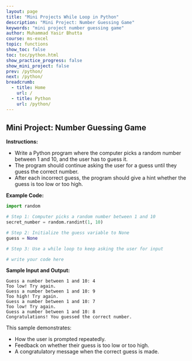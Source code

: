 ```yaml
---
layout: page
title: "Mini Projects While Loop in Python"
description: "Mini Project: Number Guessing Game"
keywords: "mini project number guessing game"
author: Muhammad Yasir Bhutta
course: ms-excel
topic: functions
show_toc: false
toc: toc/python.html
show_practice_progress: false
show_mini_project: false
prev: /python/
next: /python/
breadcrumb:
  - title: Home
    url: /
  - title: Python
    url: /python/
---
```


## Mini Project: Number Guessing Game

**Instructions:**
- Write a Python program where the computer picks a random number between 1 and 10, and the user has to guess it.
- The program should continue asking the user for a guess until they guess the correct number.
- After each incorrect guess, the program should give a hint whether the guess is too low or too high.

**Example Code:**

```python
import random

# Step 1: Computer picks a random number between 1 and 10
secret_number = random.randint(1, 10)

# Step 2: Initialize the guess variable to None
guess = None

# Step 3: Use a while loop to keep asking the user for input

# write your code here

```

**Sample Input and Output:**

```
Guess a number between 1 and 10: 4
Too low! Try again.
Guess a number between 1 and 10: 9
Too high! Try again.
Guess a number between 1 and 10: 7
Too low! Try again.
Guess a number between 1 and 10: 8
Congratulations! You guessed the correct number.
```

This sample demonstrates:
- How the user is prompted repeatedly.
- Feedback on whether their guess is too low or too high.
- A congratulatory message when the correct guess is made.
